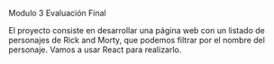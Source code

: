 Modulo 3 Evaluación Final

El proyecto consiste en desarrollar una página web con un listado de personajes de Rick and Morty, que
podemos filtrar por el nombre del personaje. Vamos a usar React para realizarlo.

